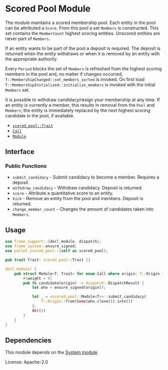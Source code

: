 # Scored Pool Module

The module maintains a scored membership pool. Each entity in the
pool can be attributed a `Score`. From this pool a set `Members`
is constructed. This set contains the `MemberCount` highest
scoring entities. Unscored entities are never part of `Members`.

If an entity wants to be part of the pool a deposit is required.
The deposit is returned when the entity withdraws or when it
is removed by an entity with the appropriate authority.

Every `Period` blocks the set of `Members` is refreshed from the
highest scoring members in the pool and, no matter if changes
occurred, `T::MembershipChanged::set_members_sorted` is invoked.
On first load `T::MembershipInitialized::initialize_members` is
invoked with the initial `Members` set.

It is possible to withdraw candidacy/resign your membership at any
time. If an entity is currently a member, this results in removal
from the `Pool` and `Members`; the entity is immediately replaced
by the next highest scoring candidate in the pool, if available.

- [`scored_pool::Trait`](./trait.Trait.html)
- [`Call`](./enum.Call.html)
- [`Module`](./struct.Module.html)

## Interface

### Public Functions

- `submit_candidacy` - Submit candidacy to become a member. Requires a deposit.
- `withdraw_candidacy` - Withdraw candidacy. Deposit is returned.
- `score` - Attribute a quantitative score to an entity.
- `kick` - Remove an entity from the pool and members. Deposit is returned.
- `change_member_count` - Changes the amount of candidates taken into `Members`.

## Usage

```rust
use frame_support::{decl_module, dispatch};
use frame_system::ensure_signed;
use pallet_scored_pool::{self as scored_pool};

pub trait Trait: scored_pool::Trait {}

decl_module! {
	pub struct Module<T: Trait> for enum Call where origin: T::Origin {
		#[weight = 0]
		pub fn candidate(origin) -> dispatch::DispatchResult {
			let who = ensure_signed(origin)?;

			let _ = <scored_pool::Module<T>>::submit_candidacy(
				T::Origin::from(Some(who.clone()).into())
			);
			Ok(())
		}
	}
}

```

## Dependencies

This module depends on the [System module](../frame_system/index.html).

License: Apache-2.0
